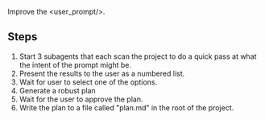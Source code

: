 Improve the <user_prompt/>.

## Steps
1. Start 3 subagents that each scan the project to do a quick pass at what the intent of the prompt might be.
2. Present the results to the user as a numbered list.
3. Wait for user to select one of the options.
4. Generate a robust plan
5. Wait for the user to approve the plan.
6. Write the plan to a file called "plan.md" in the root of the project.







